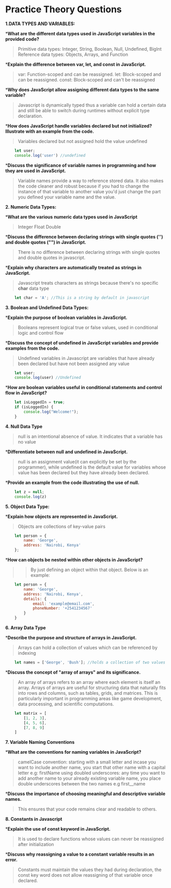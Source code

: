 # Practice Theory Questions
**1.DATA TYPES AND VARIABLES:**

***What are the different data types used in JavaScript variables in the provided code?** 
> Primitive data types: Integer, String, Boolean, Null, Undefined, BigInt
> Reference data types: Objects, Arrays, and Function

***Explain the difference between var, let, and const in JavaScript.**
> var: Function-scoped and can be reassigned.
> let: Block-scoped and can be reassigned.
> const: Block-scoped and can't be reassigned

***Why does JavaScript allow assigning different data types to the same variable?**
> Javascript is dynamically typed thus a variable can hold a certain data and still be able to switch during runtimes without explicit type declaration.

***How does JavaScript handle variables declared but not initialized? Illustrate with an example from the code.**
>  Variables declared but not assigned hold the value undefined
```javascript
    let user;
    console.log('user') //undefined 
```

***Discuss the significance of variable names in programming and how they are used in JavaScript.**
> Variable names provide a way to reference stored data. It also makes the code cleaner and robust because if you had to change the instance of that variable to another value you'd just change the part you defined your variable name and the value.

**2. Numeric Data Types:**

***What are the various numeric data types used in JavaScript**
> Integer
> Float 
> Double

***Discuss the difference between declaring strings with single quotes ('') and double quotes ("") in JavaScript.**
> There is no difference between declaring strings with single quotes and double quotes in javascript.

***Explain why characters are automatically treated as strings in JavaScript.**
> Javascript treats characters as strings because there's no specific **char** data type
```javascript
    let char = 'A'; //This is a string by default in javascript
```

**3. Boolean and Undefined Data Types:**

***Explain the purpose of boolean variables in JavaScript.**
> Booleans represent logical true or false values, used in conditional logic and control flow

***Discuss the concept of undefined in JavaScript variables and provide examples from the code.**
> Undefined variables in Javascript are variables that have already been declared but have not been assigned any value
```javascript
    let user;
    console.log(user) //Undefined
```

***How are boolean variables useful in conditional statements and control flow in JavaScript?**
```javascript
    let isLoggedIn = true;
    if (isLoggedIn) {
        console.log("Welcome!");
    }
```

**4. Null Data Type**
> null is an intentional absence of value. It indicates that a variable has no value

***Differentiate between null and undefined in JavaScript.**
> null is an assignment value(it can explicitly be set by the programmer), while undefined is the default value for variables whose value has been declared but they have already been declared.

***Provide an example from the code illustrating the use of null.**
```javascript
    let z = null;
    console.log(z) 
```

**5. Object Data Type:**

***Explain how objects are represented in JavaScript.**
> Objects are collections of key-value pairs
```javascript
    let person = {
        name: 'George',
        address: 'Nairobi, Kenya'
    };
```

***How can objects be nested within other objects in JavaScript?**
>> By just defining an object within that object. Below is an example:
```javascript
    let person = {
        name: 'George',
        address: 'Nairobi, Kenya',
        details: {
            email: 'example@email.com',
            phoneNumber: '+2541234567'
        }
    }
```

**6. Array Data Type**

***Describe the purpose and structure of arrays in JavaScript.**
> Arrays can hold a collection of values which can be referenced by indexing
```javascript
    let names = ['George', 'Bush']; //holds a collection of two values and is declared with squared brackets
```

***Discuss the concept of "array of arrays" and its significance.**
> An array of arrays refers to an array where each element is itself an array. Arrays of arrays are useful for structuring data that naturally fits into rows and columns, such as tables, grids, and matrices. This is particularly important in programming areas like game development, data processing, and scientific computations.

```javascript
    let matrix = [
        [1, 2, 3],
        [4, 5, 6],
        [7, 8, 9]
    ]
```

**7. Variable Naming Conventions**

***What are the conventions for naming variables in JavaScript?**
> camelCase convention: starting with a small letter and incase you want to include another name, you start that other name with a capital letter e.g: firstName
> using doubled underscores: any time you want to add another name to your already existing variable name, you place double underscores between the two names e.g first__name

***Discuss the importance of choosing meaningful and descriptive variable names.**
> This ensures that your code remains clear and readable to others.

**8. Constants in Javascript**

***Explain the use of const keyword in JavaScript.**
> It is used to declare functions whose values can never be reassigned after initialization

***Discuss why reassigning a value to a constant variable results in an error.**
> Constants must maintain the values they had during declaration, the const key word does not allow reassigning of that variable once declared.